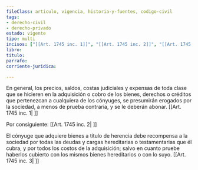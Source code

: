 ```yaml
---
fileClass: articulo, vigencia, historia-y-fuentes, codigo-civil
tags:
- derecho-civil
- derecho-privado
estado: vigente
tipo: multi
incisos: ["[[Art. 1745 inc. 1]]", "[[Art. 1745 inc. 2]]", "[[Art. 1745 inc. 3]]"]
libro:
titulo:
parrafo:
corriente-juridica:

---
```

En general, los precios, saldos, costas judiciales y expensas de toda clase que se hicieren en la adquisición o cobro de los bienes, derechos o créditos que pertenezcan a cualquiera de los cónyuges, se presumirán erogados por la sociedad, a menos de prueba contraria, y se le deberán abonar. [[Art. 1745 inc. 1| ]]

Por consiguiente: [[Art. 1745 inc. 2| ]]

El cónyuge que adquiere bienes a título de herencia debe recompensa a la sociedad por todas las deudas y cargas hereditarias o testamentarias que él cubra, y por todos los costos de la adquisición; salvo en cuanto pruebe haberlos cubierto con los mismos bienes hereditarios o con lo suyo. [[Art. 1745 inc. 3| ]]